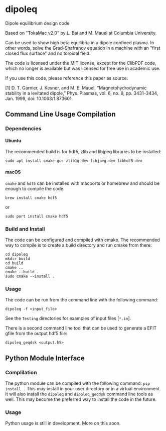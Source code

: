 # dipoleq
Dipole equilibrium design code 

Based on "TokaMac v2.0" by L. Bai and M. Mauel at Columbia University.

Can be used to show high beta equilibria in a dipole confined plasma.  In other words, solve the Grad-Shafranov equation in a machine with an "first closed flux surface" and no toroidal field.

The code is licensed under the MIT license, except for the ClibPDF code, which no longer is available but was licensed for free use in academic use.

If you use this code, please reference this paper as source.

[1] D. T. Garnier, J. Kesner, and M. E. Mauel, “Magnetohydrodynamic stability in a levitated dipole,” Phys. Plasmas, vol. 6, no. 9, pp. 3431–3434, Jan. 1999, doi: 10.1063/1.873601.

## Command Line Usage Compilation

### Dependencies
#### Ubuntu
The recommended build is for hdf5, zlib and libjpeg libraries to be installed:

```
sudo apt install cmake gcc zlib1g-dev libjpeg-dev libhdf5-dev
```

#### macOS
`cmake` and `hdf5` can be installed with macports or homebrew and should be enough to compile the code.
```
brew install cmake hdf5
```
or
```
sudo port install cmake hdf5
```
### Build and Install

The code can be configured and compiled with cmake.  The recommended way to compile is to create a build directory and run cmake from there:
```
cd dipoleq
mkdir build
cd build
cmake ..
cmake --build .
sudo cmake --install .
```

### Usage
The code can be run from the command line with the following command:
```
dipoleq -f <input_file>
```
See the `Testing` directories for examples of input files [`*.in`].

There is a second command line tool that can be used to generate a EFIT gfile from
the output hdf5 file:

```
dipoleq_geqdsk <output.h5>
```


## Python Module Interface
### Complilation
The python module can be compiled with the following command:
```pip install .```
This may install in your user directory or in a virtual environment. It will also install the `dipoleq` and `dipoleq_geqdsk` command line tools as well.  This may become the preferred way to install the code in the future.

### Usage

Python usage is still in development.  More on this soon.
